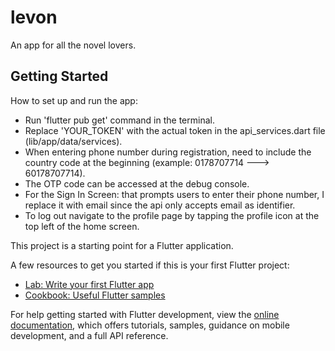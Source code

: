 # levon

An app for all the novel lovers.

## Getting Started

How to set up and run the app:
- Run 'flutter pub get' command in the terminal.
- Replace 'YOUR_TOKEN' with the actual token in the api_services.dart file (lib/app/data/services).
- When entering phone number during registration, need to include the country code at the beginning (example: 0178707714 ---> 60178707714).
- The OTP code can be accessed at the debug console.
- For the Sign In Screen: that prompts users to enter their phone number, I replace it with email since the api only accepts email as identifier.
- To log out navigate to the profile page by tapping the profile icon at the top left of the home screen.


This project is a starting point for a Flutter application.

A few resources to get you started if this is your first Flutter project:

- [Lab: Write your first Flutter app](https://docs.flutter.dev/get-started/codelab)
- [Cookbook: Useful Flutter samples](https://docs.flutter.dev/cookbook)

For help getting started with Flutter development, view the
[online documentation](https://docs.flutter.dev/), which offers tutorials,
samples, guidance on mobile development, and a full API reference.
